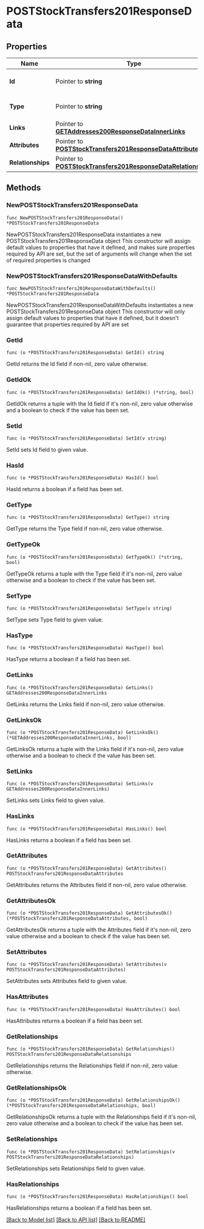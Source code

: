 # POSTStockTransfers201ResponseData

## Properties

Name | Type | Description | Notes
------------ | ------------- | ------------- | -------------
**Id** | Pointer to **string** | The resource&#39;s id | [optional] 
**Type** | Pointer to **string** | The resource&#39;s type | [optional] [default to "stock_transfers"]
**Links** | Pointer to [**GETAddresses200ResponseDataInnerLinks**](GETAddresses200ResponseDataInnerLinks.md) |  | [optional] 
**Attributes** | Pointer to [**POSTStockTransfers201ResponseDataAttributes**](POSTStockTransfers201ResponseDataAttributes.md) |  | [optional] 
**Relationships** | Pointer to [**POSTStockTransfers201ResponseDataRelationships**](POSTStockTransfers201ResponseDataRelationships.md) |  | [optional] 

## Methods

### NewPOSTStockTransfers201ResponseData

`func NewPOSTStockTransfers201ResponseData() *POSTStockTransfers201ResponseData`

NewPOSTStockTransfers201ResponseData instantiates a new POSTStockTransfers201ResponseData object
This constructor will assign default values to properties that have it defined,
and makes sure properties required by API are set, but the set of arguments
will change when the set of required properties is changed

### NewPOSTStockTransfers201ResponseDataWithDefaults

`func NewPOSTStockTransfers201ResponseDataWithDefaults() *POSTStockTransfers201ResponseData`

NewPOSTStockTransfers201ResponseDataWithDefaults instantiates a new POSTStockTransfers201ResponseData object
This constructor will only assign default values to properties that have it defined,
but it doesn't guarantee that properties required by API are set

### GetId

`func (o *POSTStockTransfers201ResponseData) GetId() string`

GetId returns the Id field if non-nil, zero value otherwise.

### GetIdOk

`func (o *POSTStockTransfers201ResponseData) GetIdOk() (*string, bool)`

GetIdOk returns a tuple with the Id field if it's non-nil, zero value otherwise
and a boolean to check if the value has been set.

### SetId

`func (o *POSTStockTransfers201ResponseData) SetId(v string)`

SetId sets Id field to given value.

### HasId

`func (o *POSTStockTransfers201ResponseData) HasId() bool`

HasId returns a boolean if a field has been set.

### GetType

`func (o *POSTStockTransfers201ResponseData) GetType() string`

GetType returns the Type field if non-nil, zero value otherwise.

### GetTypeOk

`func (o *POSTStockTransfers201ResponseData) GetTypeOk() (*string, bool)`

GetTypeOk returns a tuple with the Type field if it's non-nil, zero value otherwise
and a boolean to check if the value has been set.

### SetType

`func (o *POSTStockTransfers201ResponseData) SetType(v string)`

SetType sets Type field to given value.

### HasType

`func (o *POSTStockTransfers201ResponseData) HasType() bool`

HasType returns a boolean if a field has been set.

### GetLinks

`func (o *POSTStockTransfers201ResponseData) GetLinks() GETAddresses200ResponseDataInnerLinks`

GetLinks returns the Links field if non-nil, zero value otherwise.

### GetLinksOk

`func (o *POSTStockTransfers201ResponseData) GetLinksOk() (*GETAddresses200ResponseDataInnerLinks, bool)`

GetLinksOk returns a tuple with the Links field if it's non-nil, zero value otherwise
and a boolean to check if the value has been set.

### SetLinks

`func (o *POSTStockTransfers201ResponseData) SetLinks(v GETAddresses200ResponseDataInnerLinks)`

SetLinks sets Links field to given value.

### HasLinks

`func (o *POSTStockTransfers201ResponseData) HasLinks() bool`

HasLinks returns a boolean if a field has been set.

### GetAttributes

`func (o *POSTStockTransfers201ResponseData) GetAttributes() POSTStockTransfers201ResponseDataAttributes`

GetAttributes returns the Attributes field if non-nil, zero value otherwise.

### GetAttributesOk

`func (o *POSTStockTransfers201ResponseData) GetAttributesOk() (*POSTStockTransfers201ResponseDataAttributes, bool)`

GetAttributesOk returns a tuple with the Attributes field if it's non-nil, zero value otherwise
and a boolean to check if the value has been set.

### SetAttributes

`func (o *POSTStockTransfers201ResponseData) SetAttributes(v POSTStockTransfers201ResponseDataAttributes)`

SetAttributes sets Attributes field to given value.

### HasAttributes

`func (o *POSTStockTransfers201ResponseData) HasAttributes() bool`

HasAttributes returns a boolean if a field has been set.

### GetRelationships

`func (o *POSTStockTransfers201ResponseData) GetRelationships() POSTStockTransfers201ResponseDataRelationships`

GetRelationships returns the Relationships field if non-nil, zero value otherwise.

### GetRelationshipsOk

`func (o *POSTStockTransfers201ResponseData) GetRelationshipsOk() (*POSTStockTransfers201ResponseDataRelationships, bool)`

GetRelationshipsOk returns a tuple with the Relationships field if it's non-nil, zero value otherwise
and a boolean to check if the value has been set.

### SetRelationships

`func (o *POSTStockTransfers201ResponseData) SetRelationships(v POSTStockTransfers201ResponseDataRelationships)`

SetRelationships sets Relationships field to given value.

### HasRelationships

`func (o *POSTStockTransfers201ResponseData) HasRelationships() bool`

HasRelationships returns a boolean if a field has been set.


[[Back to Model list]](../README.md#documentation-for-models) [[Back to API list]](../README.md#documentation-for-api-endpoints) [[Back to README]](../README.md)



